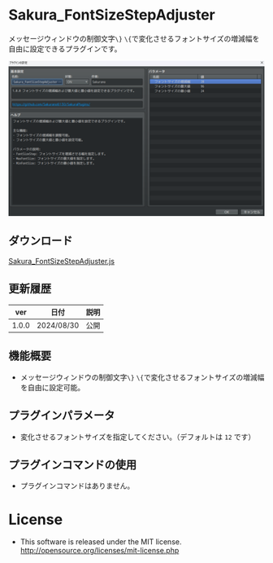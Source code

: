 # Sakura_FontSizeStepAdjuster
メッセージウィンドウの制御文字`\}` `\{`で変化させるフォントサイズの増減幅を自由に設定できるプラグインです。

![alt text](image-1.png)

## ダウンロード
[Sakura_FontSizeStepAdjuster.js](https://raw.githubusercontent.com/Sakurano6130/SakuraPlugins/main/Sakura_FontSizeStepAdjuster/Sakura_FontSizeStepAdjuster.js)


## 更新履歴
| ver   | 日付       | 説明 |
| ----- | ---------- | ---- |
| 1.0.0 | 2024/08/30 | 公開 |


## 機能概要
- メッセージウィンドウの制御文字`\}` `\{`で変化させるフォントサイズの増減幅を自由に設定可能。

## プラグインパラメータ
- 変化させるフォントサイズを指定してください。（デフォルトは `12` です）

## プラグインコマンドの使用
- プラグインコマンドはありません。

# License
- This software is released under the MIT license. http://opensource.org/licenses/mit-license.php
